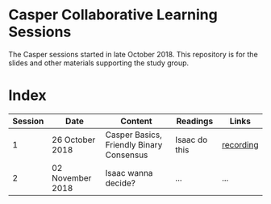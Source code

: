 # Casper Collaborative Learning Sessions

The Casper sessions started in late October 2018. This repository is for the slides and other materials supporting the study group.

# Index

| Session | Date | Content | Readings | Links |
|---|---|---|---|---|
| 1 | 26 October 2018 | Casper Basics, Friendly Binary Consensus | Isaac do this | [recording](https://youtu.be/0pcRt4tOJy0)|
| 2 | 02 November 2018 | Isaac wanna decide? | ... | ... |
